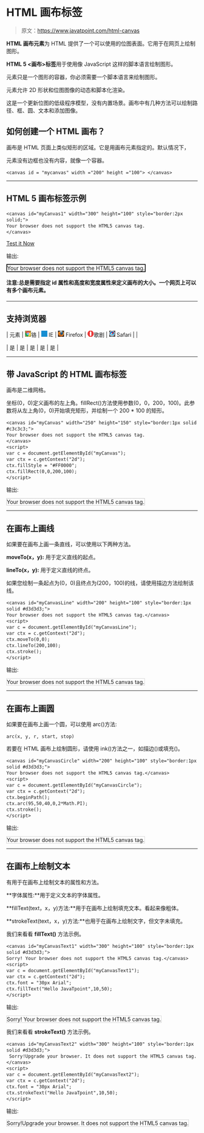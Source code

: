 # HTML 画布标签

> 原文：<https://www.javatpoint.com/html-canvas>

**HTML 画布元素**为 HTML 提供了一个可以使用的位图表面。它用于在网页上绘制图形。

**HTML 5 <画布>标签**用于使用像 JavaScript 这样的脚本语言绘制图形。

<canvas>元素只是一个图形的容器，你必须需要一个脚本语言来绘制图形。

<canvas>元素允许 2D 形状和位图图像的动态和脚本化渲染。</canvas>

</canvas>

这是一个更新位图的低级程序模型，没有内置场景。画布中有几种方法可以绘制路径、框、圆、文本和添加图像。

## 如何创建一个 HTML 画布？

画布是 HTML 页面上类似矩形的区域。它是用画布元素指定的。默认情况下，

<canvas>元素没有边框也没有内容，就像一个容器。</canvas>

```
<canvas id = "mycanvas" width ="200" height ="100"> </canvas>

```

* * *

## HTML 5 画布标签示例

```
<canvas id="myCanvas1" width="300" height="100" style="border:2px solid;">
Your browser does not support the HTML5 canvas tag.
</canvas>

```

[Test it Now](https://www.javatpoint.com/oprweb/test.jsp?filename=htmlcanvas1)

输出:

<canvas id="myCanvas1" width="300" height="100" style="border:2px solid;">Your browser does not support the HTML5 canvas tag.</canvas>

#### 注意:总是需要指定 id 属性和高度和宽度属性来定义画布的大小。一个网页上可以有多个画布元素。

* * *

## 支持浏览器

| 元素 | ![chrome browser](img/4fbdc93dc2016c5049ed108e7318df19.png)铬 | ![ie browser](img/83dd23df1fe8373fd5bf054b2c1dd88b.png) IE | ![firefox browser](img/4f001fff393888a8a807ed29b28145d1.png) Firefox | ![opera browser](img/6cad4a592cc69a052056a0577b4aac65.png)歌剧 | ![safari browser](img/a0f6a9711a92203c5dc5c127fe9c9fca.png) Safari |
| 

<canvas></canvas>

 | 是 | 是 | 是 | 是 | 是 |

* * *

## 带 JavaScript 的 HTML 画布标签

画布是二维网格。

坐标(0，0)定义画布的左上角。fillRect()方法使用参数(0，0，200，100)。此参数将从左上角(0，0)开始填充矩形，并绘制一个 200 * 100 的矩形。

```
<canvas id="myCanvas" width="250" height="150" style="border:1px solid #c3c3c3;">
Your browser does not support the HTML5 canvas tag.
</canvas>
<script>
var c = document.getElementById("myCanvas");
var ctx = c.getContext("2d");
ctx.fillStyle = "#FF0000";
ctx.fillRect(0,0,200,100);
</script>

```

输出:

<canvas id="myCanvas" width="250" height="150" style="border:1px solid #c3c3c3;">Your browser does not support the HTML5 canvas tag.</canvas>

* * *

## 在画布上画线

如果要在画布上画一条直线，可以使用以下两种方法。

**moveTo(x，y):** 用于定义直线的起点。

**lineTo(x，y):** 用于定义直线的终点。

如果您绘制一条起点为(0，0)且终点为(200，100)的线，请使用描边方法绘制该线。

```
<canvas id="myCanvasLine" width="200" height="100" style="border:1px solid #d3d3d3;">
Your browser does not support the HTML5 canvas tag.</canvas>
<script>
var c = document.getElementById("myCanvasLine");
var ctx = c.getContext("2d");
ctx.moveTo(0,0);
ctx.lineTo(200,100);
ctx.stroke();
</script>

```

输出:

<canvas id="myCanvasLine" width="200" height="100" style="border:1px solid #d3d3d3;">Your browser does not support the HTML5 canvas tag.</canvas>

* * *

## 在画布上画圆

如果要在画布上画一个圆，可以使用 arc()方法:

```
arc(x, y, r, start, stop) 

```

若要在 HTML 画布上绘制圆形，请使用 ink()方法之一，如描边()或填充()。

```
<canvas id="myCanvasCircle" width="200" height="100" style="border:1px solid #d3d3d3;">
Your browser does not support the HTML5 canvas tag.</canvas>
<script>
var c = document.getElementById("myCanvasCircle");
var ctx = c.getContext("2d");
ctx.beginPath();
ctx.arc(95,50,40,0,2*Math.PI);
ctx.stroke();
</script>

```

输出:

<canvas id="myCanvasCircle" width="200" height="100" style="border:1px solid #d3d3d3;">Your browser does not support the HTML5 canvas tag.</canvas>

* * *

## 在画布上绘制文本

有用于在画布上绘制文本的属性和方法。

**字体属性:**用于定义文本的字体属性。

**fillText(text，x，y)方法:**用于在画布上绘制填充文本。看起来像粗体。

**strokeText(text，x，y)方法:**也用于在画布上绘制文字，但文字未填充。

我们来看看 **fillText()** 方法示例。

```
<canvas id="myCanvasText1" width="300" height="100" style="border:1px solid #d3d3d3;">
Sorry! Your browser does not support the HTML5 canvas tag.</canvas>
<script>
var c = document.getElementById("myCanvasText1");
var ctx = c.getContext("2d");
ctx.font = "30px Arial";
ctx.fillText("Hello JavaTpoint",10,50);
</script>

```

输出:

<canvas id="myCanvasText1" width="300" height="100" style="border:1px solid #d3d3d3;">Sorry! Your browser does not support the HTML5 canvas tag.</canvas>

我们来看看 **strokeText()** 方法示例。

```
<canvas id="myCanvasText2" width="300" height="100" style="border:1px solid #d3d3d3;">
 Sorry!Upgrade your browser. It does not support the HTML5 canvas tag.</canvas>
<script>
var c = document.getElementById("myCanvasText2");
var ctx = c.getContext("2d");
ctx.font = "30px Arial";
ctx.strokeText("Hello JavaTpoint",10,50);
</script>

```

输出:

<canvas id="myCanvasText2" width="300" height="100" style="border:1px solid #d3d3d3;">Sorry!Upgrade your browser. It does not support the HTML5 canvas tag.</canvas>